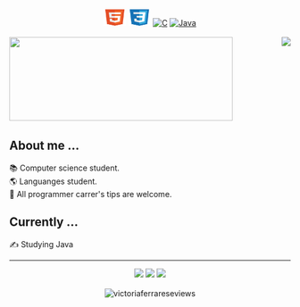 
<div style="display: inline_block" align=center>
<a href="https://github.com/victoriaferrarese"><img alt="HTML" height="30" width="40" src="https://raw.githubusercontent.com/devicons/devicon/master/icons/html5/html5-original.svg"></a>
<a href="https://github.com/victoriaferrarese"><img alt="CSS" height="30" width="40" src="https://raw.githubusercontent.com/devicons/devicon/master/icons/css3/css3-original.svg"></a>
<a  href="https://github.com/victoriaferrarese"><img alt="C" height="30" width="40" src="https://cdn.jsdelivr.net/gh/devicons/devicon/icons/c/c-line.svg"></a>
<a  href="https://github.com/victoriaferrarese"><img alt="Java" height="40" width="50" src="https://cdn.jsdelivr.net/gh/devicons/devicon/icons/java/java-plain-wordmark.svg"></a>
<br>
<br>
</div>
<div>
<a href="https://github.com/victoriaferrarese"><img height="150em" width=400em  src="https://github-readme-stats.vercel.app/api/top-langs/?username=victoriaferrarese&layout=compact&langs_count=7&theme=nord"></a>
<a href="https://github.com/victoriaferrarese"><img align=right src="https://user-images.githubusercontent.com/89160221/130704256-d446fa2b-b38c-478f-9819-b77185b3ff04.gif"></a> 
</div>


## About me  ...
📚 Computer science student. <br>
🌎 Languanges student. <br>
🤝 All programmer carrer's tips are welcome. <br>

## Currently ...
 ✍️ Studying Java <br>
 

***
 <div align=center >
  <a href="https://instagram.com/_vickfeh_" target="_blank"><img src="https://img.shields.io/badge/-Instagram-%23E4405F?style=for-the-badge&logo=instagram&logoColor=white" ></a>
  <a href="https://www.linkedin.com/in/victoria-ferrarese-6891bb217/" target="_blank"><img src="https://img.shields.io/badge/-LinkedIn-%230077B5?style=for-the-badge&logo=linkedin&logoColor=white" ></a>
 <a href = "mailto:victoriaferrarese1@gmail.com"><img src="https://img.shields.io/badge/-Gmail-%23333?style=for-the-badge&logo=gmail&logoColor=white" ></a>
</div> <br>
 <div align=center>
  <img src="https://komarev.com/ghpvc/?username=victoriaferrarese&label=Profile%20views&color=blue&style=flat" alt="victoriaferrareseviews"/>
</div>
